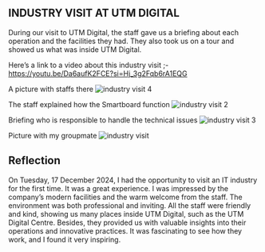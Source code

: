 ## INDUSTRY VISIT AT UTM DIGITAL

During our visit to UTM Digital, the staff gave us a briefing about each operation and the facilities they had. They also took us on a tour and showed us what was inside UTM Digital.

Here’s a link to a video about this industry visit ;-
https://youtu.be/Da6aufK2FCE?si=Hj_3g2Fqb6rA1EQG

A picture with staffs there
![industry visit 4](https://github.com/user-attachments/assets/dc022278-bbb1-461a-8c33-ef17c6864135)

The staff explained how the Smartboard function
![industry visit 2](https://github.com/user-attachments/assets/6711b1bf-c447-4422-a147-77864ec59575)

Briefing who is responsible to handle the technical issues
![industry visit 3](https://github.com/user-attachments/assets/ff6329cd-a857-498b-a558-85e65ff2d032)

Picture with my groupmate
![industry visit](https://github.com/user-attachments/assets/244db3cc-1748-45d2-9fa8-9c9fd266f63c)


## Reflection
On Tuesday, 17 December 2024, I had the opportunity to visit an IT industry for the first time. It was a great experience. I was impressed by the company’s modern facilities and the warm welcome from the staff. The environment was both professional and inviting. All the staff were friendly and kind, showing us many places inside UTM Digital, such as the UTM Digital Centre. Besides, they provided us with valuable insights into their operations and innovative practices. It was fascinating to see how they work, and I found it very inspiring. 
